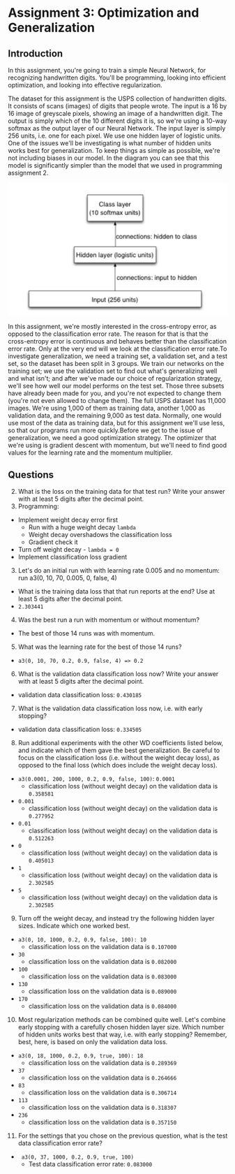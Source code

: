 # Assignment 3: Optimization and Generalization

## Introduction

In this assignment, you're going to train a simple Neural Network, for recognizing handwritten digits. You'll be programming, looking into efficient optimization, and looking into effective regularization.

The dataset for this assignment is the USPS collection of handwritten digits. It consists of scans (images) of digits that people wrote. The input is a 16 by 16 image of greyscale pixels, showing an image of a handwritten digit. The output is simply which of the 10 different digits it is, so we're using a 10-way softmax as the output layer of our Neural Network. The input layer is simply 256 units, i.e. one for each pixel. We use one hidden layer of logistic units. One of the issues we'll be investigating is what number of hidden units works best for generalization. To keep things as simple as possible, we're not including biases in our model. In the diagram you can see that this model is significantly simpler than the model that we used in programming assignment 2.

![NN Architecture](images/nn-architecture.png)

In this assignment, we're mostly interested in the cross-entropy error, as opposed to the classification error rate. The reason for that is that the cross-entropy error is continuous and behaves better than the classification error rate. Only at the very end will we look at the classification error rate.To investigate generalization, we need a training set, a validation set, and a test set, so the dataset has been split in 3 groups. We train our networks on the training set; we use the validation set to find out what's generalizing well and what isn't; and after we've made our choice of regularization strategy, we'll see how well our model performs on the test set. Those three subsets have already been made for you, and you're not expected to change them (you're not even allowed to change them). The full USPS dataset has 11,000 images. We're using 1,000 of them as training data, another 1,000 as validation data, and the remaining 9,000 as test data. Normally, one would use most of the data as training data, but for this assignment we'll use less, so that our programs run more quickly.Before we get to the issue of generalization, we need a good optimization strategy. The optimizer that we're using is gradient descent with momentum, but we'll need to find good values for the learning rate and the momentum multiplier.

## Questions

2. What is the loss on the training data for that test run? Write your answer with at least 5 digits after the decimal point.
3. Programming:
  * Implement weight decay error first
    * Run with a huge weight decay `lambda`
    * Weight decay overshadows the classification loss
    * Gradient check it
  * Turn off weight decay - `lambda = 0`
  * Implement classification loss gradient
3. Let's do an initial run with with learning rate 0.005 and no momentum: run a3(0, 10, 70, 0.005, 0, false, 4)
  * What is the training data loss that that run reports at the end? Use at least 5 digits after the decimal point.
  * `2.303441`
4. Was the best run a run with momentum or without momentum?
  * The best of those 14 runs was with momentum.
5. What was the learning rate for the best of those 14 runs?
  *  `a3(0, 10, 70, 0.2, 0.9, false, 4) => 0.2`
6. What is the validation data classification loss now? Write your answer with at least 5 digits after the decimal point.
  * validation data classification loss: `0.430185`
7. What is the validation data classification loss now, i.e. with early stopping?
  * validation data classification loss: `0.334505`
8. Run additional experiments with the other WD coefficients listed below, and indicate which of them gave the best generalization. Be careful to focus on the classification loss (i.e. without the weight decay loss), as opposed to the final loss (which does include the weight decay loss).
  * `a3(0.0001, 200, 1000, 0.2, 0.9, false, 100)`: `0.0001`
    * classification loss (without weight decay) on the validation data is `0.358581`
  * `0.001`
    * classification loss (without weight decay) on the validation data is `0.277952`
  * `0.01`
    * classification loss (without weight decay) on the validation data is `0.512263`
  * `0`
    * classification loss (without weight decay) on the validation data is `0.405013`
  * `1`
    * classification loss (without weight decay) on the validation data is `2.302585`
  * `5`
    * classification loss (without weight decay) on the validation data is `2.302585`
9. Turn off the weight decay, and instead try the following hidden layer sizes. Indicate which one worked best.
  * `a3(0, 10, 1000, 0.2, 0.9, false, 100): 10`
    * classification loss on the validation data is `0.107000`
  * `30`
    * classification loss on the validation data is `0.082000`
  * `100`
    * classification loss on the validation data is `0.083000`
  * `130`
    * classification loss on the validation data is `0.089000`
  * `170`
    * classification loss on the validation data is `0.084000`
10. Most regularization methods can be combined quite well. Let's combine early stopping with a carefully chosen hidden layer size. Which number of hidden units works best that way, i.e. with early stopping? Remember, best, here, is based on only the validation data loss.
  * `a3(0, 18, 1000, 0.2, 0.9, true, 100): 18`
    * classification loss on the validation data is `0.289369`
  * `37`
    * classification loss on the validation data is `0.264666`
  * `83`
    * classification loss on the validation data is `0.306714`
  * `113`
    * classification loss on the validation data is `0.318307`
  * `236`
    * classification loss on the validation data is `0.357150`
11. For the settings that you chose on the previous question, what is the test data classification error rate?
  * ` a3(0, 37, 1000, 0.2, 0.9, true, 100)`
    * Test data classification error rate: `0.083000`
